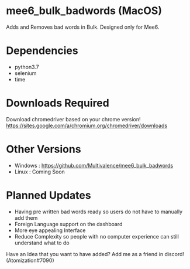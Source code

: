 # mee6_bulk_badwords (MacOS)
Adds and Removes bad words in Bulk. Designed only for Mee6.

# Dependencies
- python3.7
- selenium
- time

# Downloads Required
Download chromedriver based on your chrome version!
https://sites.google.com/a/chromium.org/chromedriver/downloads

# Other Versions
- Windows : https://github.com/Multivalence/mee6_bulk_badwords
- Linux : Coming Soon

# Planned Updates
- Having pre written bad words ready so users do not have to manually add them
- Foreign Language support on the dashboard
- More eye appealing Interface
- Reduce Complexity so people with no computer experience can still understand what to do

Have an Idea that you want to have added? Add me as a friend in discord! (Atomization#7090)
